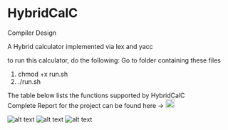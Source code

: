 # HybridCalC

Compiler Design

A Hybrid calculator implemented via lex and yacc

to run this calculator, do the following:
Go to folder containing these files
1. chmod +x run.sh
2. ./run.sh

The table below lists the functions supported by HybridCalC
</br>
Complete Report for the project can be found here ->  <a href = "https://github.com/kanishkgautam98/HybridCalculator/blob/main/Project%20Report.pdf"> <img src="https://www.seekpng.com/png/small/208-2088541_source-dataondemand-fr-report-project-icon-report-icon.png" width="20"></a>



![alt text](https://github.com/singh-l/HybridCalC/blob/master/images/p1.png?raw=true)
![alt text](https://github.com/singh-l/HybridCalC/blob/master/images/p2.png?raw=true)
![alt text](https://github.com/singh-l/HybridCalC/blob/master/images/p3.png?raw=true)
